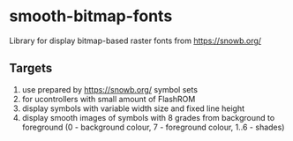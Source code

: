 # smooth-bitmap-fonts
Library for display bitmap-based raster fonts from https://snowb.org/

## Targets
1. use prepared by https://snowb.org/ symbol sets
2. for ucontrollers with small amount of FlashROM
3. display symbols with variable width size and fixed line height
4. display smooth images of symbols with 8 grades from background to foreground
   (0 - background colour, 7 - foreground colour, 1..6 - shades)
